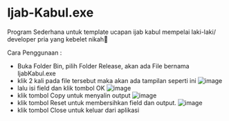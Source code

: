 # Ijab-Kabul.exe
Program Sederhana untuk template ucapan ijab kabul mempelai laki-laki/ developer pria yang kebelet nikah🗿

Cara Penggunaan :
- Buka Folder Bin, pilih Folder Release, akan ada File bernama IjabKabul.exe
- klik 2 kali pada file tersebut maka akan ada tampilan seperti ini
  ![image](https://github.com/user-attachments/assets/19d300ca-1aae-4c1f-b04e-9bcd24a44d0a)
- lalu isi field dan klik tombol OK
  ![image](https://github.com/user-attachments/assets/8981a61e-a942-4d47-813c-86dc9a8c5596)
- klik tombol Copy untuk menyalin output
  ![image](https://github.com/user-attachments/assets/b60d0d16-d472-416d-8401-922badb5bd73)
- klik tombol Reset untuk membersihkan field dan output.
  ![image](https://github.com/user-attachments/assets/f7b5af70-e61f-4453-8841-0cfbea8bb51b)
- klik tombol Close untuk keluar dari aplikasi




